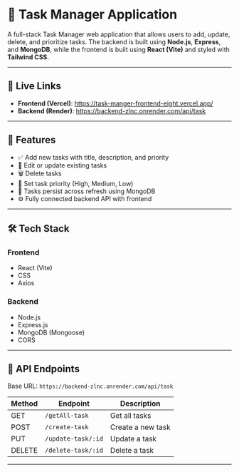 # 📝 Task Manager Application

A full-stack Task Manager web application that allows users to add, update, delete, and prioritize tasks. The backend is built using **Node.js**, **Express**, and **MongoDB**, while the frontend is built using **React (Vite)** and styled with **Tailwind CSS**.

---

## 🔗 Live Links

- **Frontend (Vercel)**: https://task-manger-frontend-eight.vercel.app/  
- **Backend (Render)**: https://backend-zlnc.onrender.com/api/task


---

## 🚀 Features

- ✅ Add new tasks with title, description, and priority
- 📝 Edit or update existing tasks
- 🗑️ Delete tasks
- 📌 Set task priority (High, Medium, Low)
- 🔁 Tasks persist across refresh using MongoDB
- ⚙️ Fully connected backend API with frontend

---

## 🛠️ Tech Stack

### Frontend
- React (Vite)
- CSS
- Axios

### Backend
- Node.js
- Express.js
- MongoDB (Mongoose)
- CORS

---

## 🧪 API Endpoints

Base URL: `https://backend-zlnc.onrender.com/api/task`

| Method | Endpoint             | Description           |
|--------|----------------------|-----------------------|
| GET    | `/getAll-task`       | Get all tasks         |
| POST   | `/create-task`       | Create a new task     |
| PUT    | `/update-task/:id`   | Update a task         |
| DELETE | `/delete-task/:id`   | Delete a task         |

---


